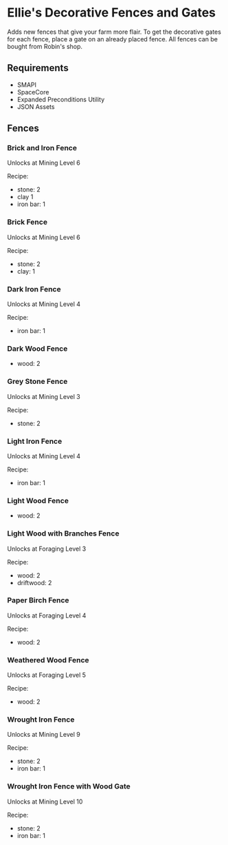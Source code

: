 # Ellie's Decorative Fences and Gates

Adds new fences that give your farm more flair. To get the decorative gates for each fence, place a gate on an already placed fence. All fences can be bought from Robin's shop.


## Requirements
- SMAPI
- SpaceCore
- Expanded Preconditions Utility
- JSON Assets


## Fences 

### Brick and Iron Fence
Unlocks at Mining Level 6

Recipe:
- stone: 2
- clay 1
- iron bar: 1

### Brick Fence
Unlocks at Mining Level 6

Recipe:
- stone: 2
- clay: 1

### Dark Iron Fence
Unlocks at Mining Level 4

Recipe:
- iron bar: 1

### Dark Wood Fence
- wood: 2

### Grey Stone Fence 
Unlocks at Mining Level 3

Recipe:
- stone: 2

### Light Iron Fence 
Unlocks at Mining Level 4

Recipe:
- iron bar: 1

### Light Wood Fence
- wood: 2

### Light Wood with Branches Fence
Unlocks at Foraging Level 3

Recipe:
- wood: 2
- driftwood: 2

### Paper Birch Fence 
Unlocks at Foraging Level 4

Recipe:
- wood: 2

### Weathered Wood Fence 
Unlocks at Foraging Level 5

Recipe:
- wood: 2

### Wrought Iron Fence 
Unlocks at Mining Level 9

Recipe:
- stone: 2
- iron bar: 1

### Wrought Iron Fence with Wood Gate
Unlocks at Mining Level 10

Recipe:
- stone: 2
- iron bar: 1
